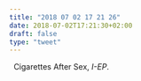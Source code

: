 ```yaml
---
title: "2018 07 02 17 21 26"
date: 2018-07-02T17:21:30+02:00
draft: false
type: "tweet"
---
```

<a href="https://itunes.apple.com/fr/album/i-ep/1186360446" type="application/rss+xml" class="iconfont icon-music" title="rss"></a> &nbsp; Cigarettes After Sex, *I-EP*.
